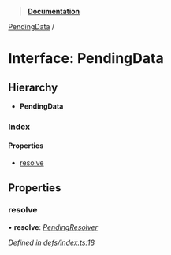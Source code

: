 > **[Documentation](../README.md)**

[PendingData](pendingdata.md) /

# Interface: PendingData

## Hierarchy

* **PendingData**

### Index

#### Properties

* [resolve](pendingdata.md#resolve)

## Properties

###  resolve

• **resolve**: *[PendingResolver](../README.md#pendingresolver)*

*Defined in [defs/index.ts:18](https://github.com/badbatch/cachemap/blob/f0089aa/packages/core-worker/src/defs/index.ts#L18)*